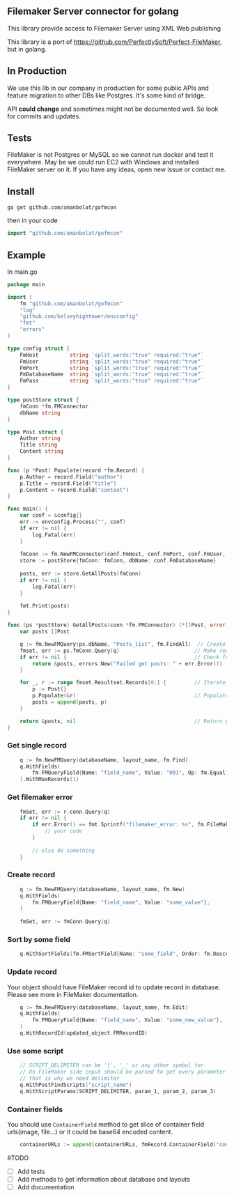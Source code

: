 ## Filemaker Server connector for golang
This library provide access to Filemaker Server using XML Web publishing

This library is a port of https://github.com/PerfectlySoft/Perfect-FileMaker, but in golang.

## In Production
We use this lib in our company in production for some public APIs and feature migration to other DBs like Postgres.
It's some kind of bridge.

API **could change** and sometimes might not be documented well. So look for commits and updates. 

## Tests
FileMaker is not Postgres or MySQL so we cannot run docker and test it everywhere. May be we could run EC2 with Windows and installed FileMaker server on it.
If you have any ideas, open new issue or contact me.

## Install

```
go get github.com/amanbolat/gofmcon
```
then in your code 
```go
import "github.com/amanbolat/gofmcon"
```

## Example


In main.go
```go
package main

import (
    fm "github.com/amanbolat/gofmcon"
    "log"
    "github.com/kelseyhightower/envconfig"
    "fmt"
    "errors"
)

type config struct {
    FmHost          string `split_words:"true" required:"true"`
    FmUser          string `split_words:"true" required:"true"`
    FmPort          string `split_words:"true" required:"true"`
    FmDatabaseName  string `split_words:"true" required:"true"`
    FmPass          string `split_words:"true" required:"true"`
}

type postStore struct {
    fmConn *fm.FMConnector
    dbName string
}

type Post struct {
    Author string
    Title string
    Content string
}

func (p *Post) Populate(record *fm.Record) {
    p.Author = record.Field("author")
    p.Title = record.Field("title")
    p.Content = record.Field("content")
}

func main() {
    var conf = &config{}
    err := envconfig.Process("", conf)
    if err != nil {
        log.Fatal(err)
    }
    
    fmConn := fm.NewFMConnector(conf.FmHost, conf.FmPort, conf.FmUser, conf.FmPass)
    store := postStore{fmConn: fmConn, dbName: conf.FmDatabaseName}
    
    posts, err := store.GetAllPosts(fmConn)
    if err != nil {                                    
        log.Fatal(err)
    }
    
    fmt.Print(posts)
}

func (ps *postStore) GetAllPosts(conn *fm.FMConnector) (*[]Post, error) {
	var posts []Post

	q := fm.NewFMQuery(ps.dbName, "Posts_list", fm.FindAll)  // Create query
	fmset, err := ps.fmConn.Query(q)                        // Make request with query
	if err != nil {                                         // Check for errors
		return &posts, errors.New("Failed get posts: " + err.Error())
	}

	for _, r := range fmset.Resultset.Records[0:] {         // Iterate through records
		p := Post{}
		p.Populate(&r)                                      // Populate it with record
		posts = append(posts, p)
	}

	return &posts, nil                                      // Return posts
}
```


### Get single record
```go
    q := fm.NewFMQuery(databaseName, layout_name, fm.Find)
    q.WithFields(
        fm.FMQueryField{Name: "field_name", Value: "001", Op: fm.Equal},
    ).WithMaxRecords(1)
```

### Get filemaker error
```go
    fmSet, err := r.conn.Query(q)
    if err != nil {
        if err.Error() == fmt.Sprintf("filemaker_error: %s", fm.FileMakerErrorCodes[401]) {
            // your code
        }
    
        // else do something
    }
```


### Create record
```go
    q := fm.NewFMQuery(databaseName, layout_name, fm.New)
    q.WithFields(
        fm.FMQueryField{Name: "field_name", Value: "some_value"},
    )
    
    fmSet, err := fmConn.Query(q)
```


### Sort by some field
```go
    q.WithSortFields(fm.FMSortField{Name: "some_field", Order: fm.Descending})
```

### Update record
Your object should have FileMaker record id to update record in database. Please see more in FileMaker documentation.
```go
    q := fm.NewFMQuery(databaseName, layout_name, fm.Edit)
    q.WithFields(
        fm.FMQueryField{Name: "field_name", Value: "some_new_value"},
    )
    q.WithRecordId(updated_object.FMRecordID)
```


### Use some script
```go
    // SCRIPT_DELIMITER can be '|', '_' or any other symbol for
    // On FileMaker side input should be parsed to get every parameter
    // that is why we need delimiter
    q.WithPostFindScripts("script_name")
    q.WithScriptParams(SCRIPT_DELIMITER, param_1, param_2, param_3)
```

### Container fields
You should use `ContainerField` method to get slice of container field urls(image, file...) or it could be base64 encoded content.
```go
    containerURLs := append(containerURLs, fmRecord.ContainerField("container_field_name")...)
```


#TODO

- [ ] Add tests
- [ ] Add methods to get information about database and layouts
- [ ] Add documentation 
